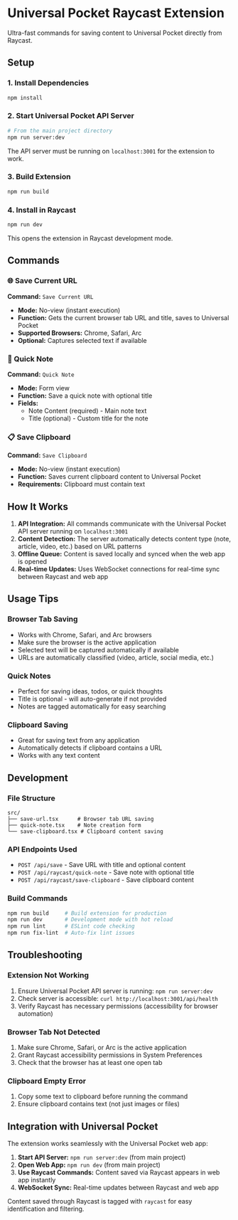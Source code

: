# Universal Pocket Raycast Extension

Ultra-fast commands for saving content to Universal Pocket directly from Raycast.

## Setup

### 1. Install Dependencies
```bash
npm install
```

### 2. Start Universal Pocket API Server
```bash
# From the main project directory
npm run server:dev
```
The API server must be running on `localhost:3001` for the extension to work.

### 3. Build Extension
```bash
npm run build
```

### 4. Install in Raycast
```bash
npm run dev
```
This opens the extension in Raycast development mode.

## Commands

### 🌐 Save Current URL
**Command:** `Save Current URL`
- **Mode:** No-view (instant execution)
- **Function:** Gets the current browser tab URL and title, saves to Universal Pocket
- **Supported Browsers:** Chrome, Safari, Arc
- **Optional:** Captures selected text if available

### 📝 Quick Note
**Command:** `Quick Note`
- **Mode:** Form view
- **Function:** Save a quick note with optional title
- **Fields:**
  - Note Content (required) - Main note text
  - Title (optional) - Custom title for the note

### 📋 Save Clipboard
**Command:** `Save Clipboard`
- **Mode:** No-view (instant execution)
- **Function:** Saves current clipboard content to Universal Pocket
- **Requirements:** Clipboard must contain text

## How It Works

1. **API Integration:** All commands communicate with the Universal Pocket API server running on `localhost:3001`
2. **Content Detection:** The server automatically detects content type (note, article, video, etc.) based on URL patterns
3. **Offline Queue:** Content is saved locally and synced when the web app is opened
4. **Real-time Updates:** Uses WebSocket connections for real-time sync between Raycast and web app

## Usage Tips

### Browser Tab Saving
- Works with Chrome, Safari, and Arc browsers
- Make sure the browser is the active application
- Selected text will be captured automatically if available
- URLs are automatically classified (video, article, social media, etc.)

### Quick Notes
- Perfect for saving ideas, todos, or quick thoughts
- Title is optional - will auto-generate if not provided
- Notes are tagged automatically for easy searching

### Clipboard Saving
- Great for saving text from any application
- Automatically detects if clipboard contains a URL
- Works with any text content

## Development

### File Structure
```
src/
├── save-url.tsx      # Browser tab URL saving
├── quick-note.tsx    # Note creation form
└── save-clipboard.tsx # Clipboard content saving
```

### API Endpoints Used
- `POST /api/save` - Save URL with title and optional content
- `POST /api/raycast/quick-note` - Save note with optional title
- `POST /api/raycast/save-clipboard` - Save clipboard content

### Build Commands
```bash
npm run build     # Build extension for production
npm run dev       # Development mode with hot reload
npm run lint      # ESLint code checking
npm run fix-lint  # Auto-fix lint issues
```

## Troubleshooting

### Extension Not Working
1. Ensure Universal Pocket API server is running: `npm run server:dev`
2. Check server is accessible: `curl http://localhost:3001/api/health`
3. Verify Raycast has necessary permissions (accessibility for browser automation)

### Browser Tab Not Detected
1. Make sure Chrome, Safari, or Arc is the active application
2. Grant Raycast accessibility permissions in System Preferences
3. Check that the browser has at least one open tab

### Clipboard Empty Error
1. Copy some text to clipboard before running the command
2. Ensure clipboard contains text (not just images or files)

## Integration with Universal Pocket

The extension works seamlessly with the Universal Pocket web app:

1. **Start API Server:** `npm run server:dev` (from main project)
2. **Open Web App:** `npm run dev` (from main project)
3. **Use Raycast Commands:** Content saved via Raycast appears in web app instantly
4. **WebSocket Sync:** Real-time updates between Raycast and web app

Content saved through Raycast is tagged with `raycast` for easy identification and filtering.